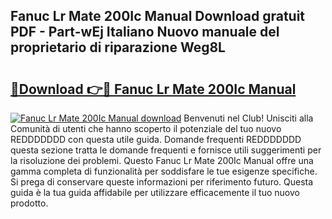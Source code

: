 ## Fanuc Lr Mate 200Ic Manual Download gratuit PDF - Part-wEj Italiano Nuovo manuale del proprietario di riparazione Weg8L

# <h2><a href="http://dfcb1e.blite.top/?on=Fanuc+Lr+Mate+200Ic+Manual">🔗Download 👉🔴 Fanuc Lr Mate 200Ic Manual</a></h2>

[![Fanuc Lr Mate 200Ic Manual download](https://i.imgur.com/lujVjoI.png)](http://dfcb1e.blite.top/?on=Fanuc+Lr+Mate+200Ic+Manual)
Benvenuti nel Club! Unisciti alla Comunità di utenti che hanno scoperto il potenziale del tuo nuovo REDDDDDDD con questa utile guida. Domande frequenti REDDDDDDD questa sezione tratta le domande frequenti e fornisce utili suggerimenti per la risoluzione dei problemi. Questo Fanuc Lr Mate 200Ic Manual offre una gamma completa di funzionalità per soddisfare le tue esigenze specifiche. Si prega di conservare queste informazioni per riferimento futuro. Questa guida è la tua guida affidabile per utilizzare efficacemente il tuo nuovo prodotto.
